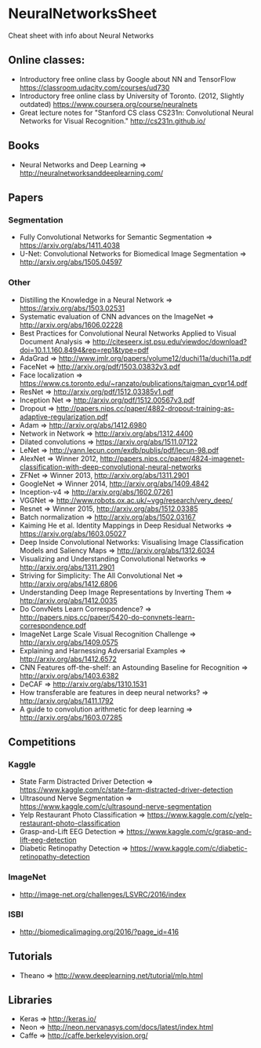 # NeuralNetworksSheet
Cheat sheet with info about Neural Networks

## Online classes:
 * Introductory free online class by Google about NN and TensorFlow https://classroom.udacity.com/courses/ud730
 * Introductory free online class by University of Toronto. (2012, Slightly  outdated) https://www.coursera.org/course/neuralnets
 * Great lecture notes for "Stanford CS class CS231n: Convolutional Neural Networks for Visual Recognition." http://cs231n.github.io/ 
 
## Books
 * Neural Networks and Deep Learning => http://neuralnetworksanddeeplearning.com/
 

## Papers
### Segmentation
 * Fully Convolutional Networks for Semantic Segmentation => https://arxiv.org/abs/1411.4038
 * U-Net: Convolutional Networks for Biomedical Image Segmentation => http://arxiv.org/abs/1505.04597

### Other
 * Distilling the Knowledge in a Neural Network => https://arxiv.org/abs/1503.02531
 * Systematic evaluation of CNN advances on the ImageNet => http://arxiv.org/abs/1606.02228
 * Best Practices for Convolutional Neural Networks Applied to Visual Document Analysis => http://citeseerx.ist.psu.edu/viewdoc/download?doi=10.1.1.160.8494&rep=rep1&type=pdf
 * AdaGrad => http://www.jmlr.org/papers/volume12/duchi11a/duchi11a.pdf
 * FaceNet => http://arxiv.org/pdf/1503.03832v3.pdf
 * Face localization => https://www.cs.toronto.edu/~ranzato/publications/taigman_cvpr14.pdf
 * ResNet => http://arxiv.org/pdf/1512.03385v1.pdf
 * Inception Net => http://arxiv.org/pdf/1512.00567v3.pdf
 * Dropout => http://papers.nips.cc/paper/4882-dropout-training-as-adaptive-regularization.pdf
 * Adam => http://arxiv.org/abs/1412.6980
 * Network in Network => http://arxiv.org/abs/1312.4400 
 * Dilated convolutions => https://arxiv.org/abs/1511.07122
 * LeNet => http://yann.lecun.com/exdb/publis/pdf/lecun-98.pdf
 * AlexNet => Winner 2012, http://papers.nips.cc/paper/4824-imagenet-classification-with-deep-convolutional-neural-networks
 * ZFNet => Winner 2013, http://arxiv.org/abs/1311.2901
 * GoogleNet => Winner 2014, http://arxiv.org/abs/1409.4842
 * Inception-v4 => http://arxiv.org/abs/1602.07261
 * VGGNet => http://www.robots.ox.ac.uk/~vgg/research/very_deep/
 * Resnet => Winner 2015, http://arxiv.org/abs/1512.03385
 * Batch  normalization => http://arxiv.org/abs/1502.03167
 * Kaiming He et al. Identity Mappings in Deep Residual Networks => https://arxiv.org/abs/1603.05027
 * Deep Inside Convolutional Networks: Visualising Image Classification Models and Saliency Maps => http://arxiv.org/abs/1312.6034
 * Visualizing and Understanding Convolutional Networks => http://arxiv.org/abs/1311.2901
 * Striving for Simplicity: The All Convolutional Net => http://arxiv.org/abs/1412.6806
 * Understanding Deep Image Representations by Inverting Them => http://arxiv.org/abs/1412.0035
 * Do ConvNets Learn Correspondence? => http://papers.nips.cc/paper/5420-do-convnets-learn-correspondence.pdf
 * ImageNet Large Scale Visual Recognition Challenge => http://arxiv.org/abs/1409.0575
 * Explaining and Harnessing Adversarial Examples => http://arxiv.org/abs/1412.6572
 * CNN Features off-the-shelf: an Astounding Baseline for Recognition => http://arxiv.org/abs/1403.6382
 * DeCAF => http://arxiv.org/abs/1310.1531
 * How transferable are features in deep neural networks? => http://arxiv.org/abs/1411.1792
 * A guide to convolution arithmetic for deep learning => http://arxiv.org/abs/1603.07285
  
  
## Competitions

### Kaggle

 * State Farm Distracted Driver Detection => https://www.kaggle.com/c/state-farm-distracted-driver-detection
 * Ultrasound Nerve Segmentation => https://www.kaggle.com/c/ultrasound-nerve-segmentation
 * Yelp Restaurant Photo Classification => https://www.kaggle.com/c/yelp-restaurant-photo-classification
 * Grasp-and-Lift EEG Detection => https://www.kaggle.com/c/grasp-and-lift-eeg-detection
 * Diabetic Retinopathy Detection => https://www.kaggle.com/c/diabetic-retinopathy-detection

### ImageNet
 * http://image-net.org/challenges/LSVRC/2016/index
 
### ISBI
 * http://biomedicalimaging.org/2016/?page_id=416
 
## Tutorials
 * Theano => http://www.deeplearning.net/tutorial/mlp.html
  
 
## Libraries
 * Keras => http://keras.io/
 * Neon => http://neon.nervanasys.com/docs/latest/index.html
 * Caffe => http://caffe.berkeleyvision.org/

